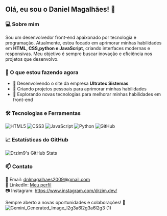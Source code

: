 ## Olá, eu sou o Daniel Magalhães! 👋

### 💻 Sobre mim
Sou um desenvolvedor front-end apaixonado por tecnologia e programação. Atualmente, estou focado em aprimorar minhas habilidades em **HTML, CSS,python e JavaScript**, criando interfaces modernas e responsivas. Meu objetivo é sempre buscar inovação e eficiência nos projetos que desenvolvo.

### 🚀 O que estou fazendo agora
- 📌 Desenvolvendo o site da empresa **Ultratec Sistemas**
- 📌 Criando projetos pessoais para aprimorar minhas habilidades
- 📌 Explorando novas tecnologias para melhorar minhas habilidades em front-end

### 🛠️ Tecnologias e Ferramentas
![HTML5](https://img.shields.io/badge/HTML5-E34F26?style=for-the-badge&logo=html5&logoColor=white)
![CSS3](https://img.shields.io/badge/CSS3-1572B6?style=for-the-badge&logo=css3&logoColor=white)
![JavaScript](https://img.shields.io/badge/JavaScript-F7DF1E?style=for-the-badge&logo=javascript&logoColor=black)
![Python](https://img.shields.io/badge/Python-3776AB?style=for-the-badge&logo=python&logoColor=white)
![GitHub](https://img.shields.io/badge/GitHub-181717?style=for-the-badge&logo=github&logoColor=white)

### 📈 Estatísticas do GitHub
![Drzim9's GitHub Stats](https://github-readme-stats.vercel.app/api?username=Drzim9&show_icons=true&theme=radical)

### 📫 Contato
📩 Email: dnlmagalhaes2009@gmail.com  
🔗 LinkedIn: [Meu perfil](https://www.linkedin.com/in/drzim-drzim-9131592a0/)  
📷 Instagram: https://www.instagram.com/drzim.dev/ 

Sempre aberto a novas oportunidades e colaborações! 🚀
![Gemini_Generated_Image_l2g3a6l2g3a6l2g3 (1)](https://github.com/user-attachments/assets/f0f82589-9cde-4c1e-927f-3b2aa6a58c96)
